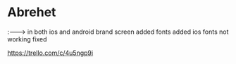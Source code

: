 # Abrehet

:---> in both ios and android
brand screen added
fonts added
ios fonts not working fixed

https://trello.com/c/4u5ngp9i
